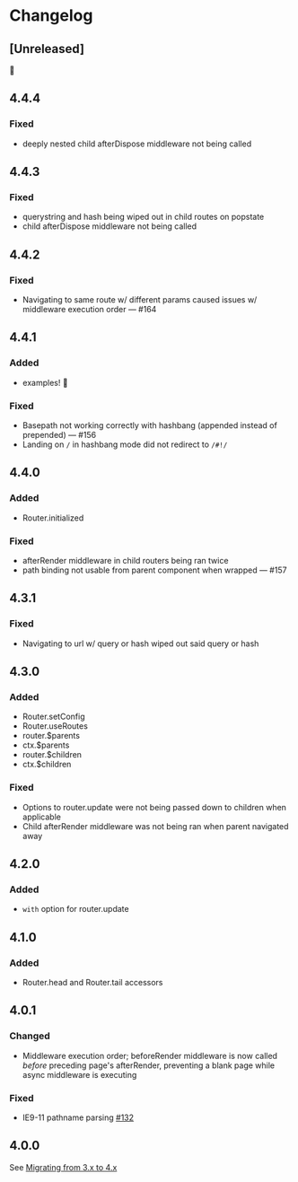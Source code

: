 # Changelog

## [Unreleased]

:tada:


## 4.4.4

### Fixed
 - deeply nested child afterDispose middleware not being called


## 4.4.3

### Fixed
 - querystring and hash being wiped out in child routes on popstate
 - child afterDispose middleware not being called


## 4.4.2

### Fixed
 - Navigating to same route w/ different params caused issues w/ middleware execution order — #164


## 4.4.1

### Added
 - examples! :beers:

### Fixed
 - Basepath not working correctly with hashbang (appended instead of prepended) — #156
 - Landing on `/` in hashbang mode did not redirect to `/#!/`


## 4.4.0

### Added
 - Router.initialized

### Fixed
 - afterRender middleware in child routers being ran twice
 - path binding not usable from <ko-component-router> parent component when wrapped — #157


## 4.3.1

### Fixed
 - Navigating to url w/ query or hash wiped out said query or hash


## 4.3.0

### Added
 - Router.setConfig
 - Router.useRoutes
 - router.$parents
 - ctx.$parents
 - router.$children
 - ctx.$children

### Fixed
 - Options to router.update were not being passed down to children when applicable
 - Child afterRender middleware was not being ran when parent navigated away


## 4.2.0

### Added
  - `with` option for router.update


## 4.1.0

### Added
 - Router.head and Router.tail accessors


## 4.0.1

### Changed
 - Middleware execution order; beforeRender middleware is now called _before_
 preceding page's afterRender, preventing a blank page while async middleware is
 executing

### Fixed
 - IE9-11 pathname parsing [#132](https://github.com/Profiscience/ko-component-router/pull/132)


## 4.0.0
See [Migrating from 3.x to 4.x](https://github.com/Profiscience/ko-component-router/wiki/Migrating-from-3.x-to-4.x)
